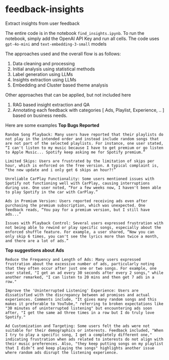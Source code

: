 # feedback-insights
Extract insights from user feedback

The entire code is in the notebook `find_insights.ipynb`. To run the notebook, simply add the OpenAI API Key and run all cells.
The code uses `gpt-4o-mini` and `text-embedding-3-small` models



The approaches used and the overall flow is as follows:

1. Data cleaning and processing
2. Initial analysis using statistical methods
3. Label generation using LLMs
4. Insights extraction using LLMs
5. Embedding and Cluster based theme analysis


Other approaches that can be applied, but not included here
1. RAG based insight extraction and QA
2. Annotating each feedback with categories [ Ads, Playlist, Experience, .. ] based on business needs.

Here are some examples
**Top Bugs Reported**
```
Random Song Playback: Many users have reported that their playlists do not play in the intended order and instead include random songs that are not part of the selected playlists. For instance, one user stated, “I can't listen to my music because I have to get premium or go listen to Apple Music... Spotify keep asking me for Spotify premium.”

Limited Skips: Users are frustrated by the limitation of skips per hour, which is enforced on the free version. A typical complaint is, “the new update and i only get 6 skips an hour?!”

Unreliable CarPlay Functionality: Some users mentioned issues with Spotify not functioning well with CarPlay, causing interruptions during use. One user noted, “For a few weeks now, I haven't been able to play Spotify in the car with CarPlay.”

Ads in Premium Version: Users reported receiving ads even after purchasing the premium subscription, which was unexpected. One feedback reads, “You pay for a premium version, but I still have ads...”

Issues with Playback Control: Several users expressed frustration with not being able to rewind or play specific songs, especially about the enforced shuffle feature. For example, a user shared, “Now you can only skip 6 times, you can't see the lyrics more than twice a month, and there are a lot of ads.”
```

**Top suggestions about Ads**
```
Reduce the Frequency and Length of Ads: Many users expressed frustration about the excessive number of ads, particularly noting that they often occur after just one or two songs. For example, one user stated, "I get an ad every 30 seconds after every 2 songs," while another remarked, "I can listen to 20 mins and then get 7 ads in a row."

Improve the 'Uninterrupted Listening' Experience: Users are dissatisfied with the discrepancy between ad promises and actual experiences. Comments include, "It gives many random songs and this makes it preferable to YouTube," referring to broken expectations like "30 minutes of uninterrupted listening" but encountering ads soon after, "I get the same ad three times in a row but I do truly love Spotify."

Ad Customization and Targeting: Some users felt the ads were not suitable for their demographics or interests. Feedback included, "When I try to play a specific song, I get a completely different one," indicating frustration when ads related to interests do not align with their music preferences. Also, "they keep putting songs on my playlist that I didn’t and keep playing the songs" highlights another issue where random ads disrupt the listening experience.
```